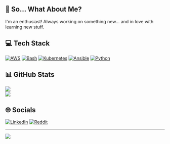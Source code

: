 ## 💫 So... What About Me?
I'm an enthusiast! Always working on something new... and in love with learning new stuff.

## 💻 Tech Stack
[![AWS](https://img.shields.io/badge/AWS-%23FF9900.svg?style=for-the-badge&logo=amazon-aws&logoColor=white)](#) [![Bash](https://img.shields.io/badge/Shell_Script-121011?style=for-the-badge&logo=gnu-bash&logoColor=white)](#) [![Kubernetes](https://img.shields.io/badge/kubernetes-%23326ce5.svg?style=for-the-badge&logo=kubernetes&logoColor=white)](#) [![Ansible](https://img.shields.io/badge/ansible-%231A1918.svg?style=for-the-badge&logo=ansible&logoColor=white)](#) [![Python](https://img.shields.io/badge/python-3670A0?style=for-the-badge&logo=python&logoColor=ffdd54)](#)

## 📊 GitHub Stats
[![](https://github-readme-stats.vercel.app/api?username=gespinal&theme=blueberry&hide_border=false&include_all_commits=false&count_private=false)](#)<br/>
[![](https://github-readme-streak-stats.herokuapp.com/?user=gespinal&theme=blueberry&hide_border=false)](#)<br/>

## 🌐 Socials
[![LinkedIn](https://img.shields.io/badge/LinkedIn-%230077B5.svg?logo=linkedin&logoColor=white)](https://linkedin.com/in/gregorioespinal) [![Reddit](https://img.shields.io/badge/Reddit-%23FF4500.svg?logo=Reddit&logoColor=white)](https://reddit.com/user/greespinal)

---
[![](https://visitcount.itsvg.in/api?id=gespinal&icon=0&color=0)](#)
